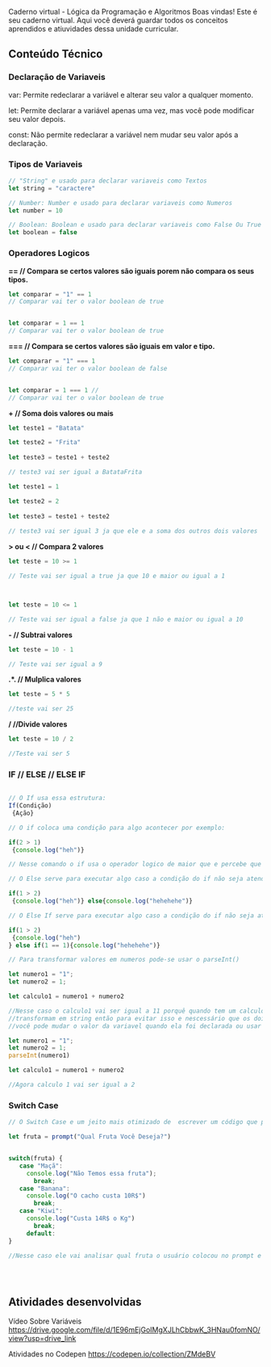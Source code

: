 Caderno virtual - Lógica da Programação e Algoritmos
Boas vindas! Este é seu caderno virtual. Aqui você deverá guardar todos os conceitos aprendidos e atiuvidades dessa unidade curricular. 


## Conteúdo Técnico

### Declaração de Variaveis

var: Permite redeclarar a variável e alterar seu valor a qualquer momento.

let: Permite declarar a variável apenas uma vez, mas você pode modificar seu valor depois.

const: Não permite redeclarar a variável nem mudar seu valor após a declaração.

### Tipos de Variaveis


~~~javascript
// "String" e usado para declarar variaveis como Textos 
let string = "caractere"
~~~


~~~javascript
// Number: Number e usado para declarar variaveis como Numeros 
let number = 10
~~~


~~~javascript
// Boolean: Boolean e usado para declarar variaveis como False Ou True
let boolean = false
~~~


### Operadores Logicos 

**== // Compara se certos valores são iguais porem não compara os seus tipos.**


~~~javascript
let comparar = "1" == 1 
// Comparar vai ter o valor boolean de true


let comparar = 1 == 1 
// Comparar vai ter o valor boolean de true
~~~


**=== // Compara se certos valores são iguais em valor e tipo.**


~~~javascript
let comparar = "1" === 1 
// Comparar vai ter o valor boolean de false


let comparar = 1 === 1 //
// Comparar vai ter o valor boolean de true
~~~


**+ // Soma dois valores ou mais**

~~~javascript
let teste1 = "Batata" 

let teste2 = "Frita"  
    
let teste3 = teste1 + teste2 

// teste3 vai ser igual a BatataFrita 
~~~


~~~javascript                    
let teste1 = 1 

let teste2 = 2 
     
let teste3 = teste1 + teste2 
     
// teste3 vai ser igual 3 ja que ele e a soma dos outros dois valores 
~~~


**> ou < // Compara 2 valores**


~~~javascript     
let teste = 10 >= 1

// Teste vai ser igual a true ja que 10 e maior ou igual a 1



let teste = 10 <= 1

// Teste vai ser igual a false ja que 1 não e maior ou igual a 10
~~~


**- // Subtrai valores**


~~~javascript     
let teste = 10 - 1 

// Teste vai ser igual a 9
~~~


**.*. // Mulplica valores**


~~~javascript     
let teste = 5 * 5 

//teste vai ser 25
~~~


**/  //Divide valores**


~~~javascript     
let teste = 10 / 2

//Teste vai ser 5 
~~~



### IF // ELSE // ELSE IF

~~~javascript

// O If usa essa estrutura:
If(Condição)
 {Ação}

// O if coloca uma condição para algo acontecer por exemplo:

if(2 > 1)
 {console.log("heh")}

// Nesse comando o if usa o operador logico de maior que e percebe que 2 e maior que 1 e por isso executa o comando 
~~~

~~~javascript
// O Else serve para executar algo caso a condição do if não seja atendida

if(1 > 2)
 {console.log("heh")} else{console.log("hehehehe")}

~~~

~~~javascript
// O Else If serve para executar algo caso a condição do if não seja atendida e a nova condição do Else if seja atendida 

if(1 > 2)
 {console.log("heh")
} else if(1 == 1){console.log("hehehehe")}

~~~

~~~javascript
// Para transformar valores em numeros pode-se usar o parseInt()

let numero1 = "1";
let numero2 = 1;

let calculo1 = numero1 + numero2

//Nesse caso o calculo1 vai ser igual a 11 porquê quando tem um calculo entre strings e numbers, os numbers se
//transformam em string então para evitar isso e nescessário que os dois valores sejam numbers e para isso ou
//você pode mudar o valor da variavel quando ela foi declarada ou usar parseInt() para transformar ela em number.

let numero1 = "1";
let numero2 = 1;
parseInt(numero1)

let calculo1 = numero1 + numero2

//Agora calculo 1 vai ser igual a 2


~~~



### Switch Case
~~~javascript
// O Switch Case e um jeito mais otimizado de  escrever um código que precise de muitos else If

let fruta = prompt("Qual Fruta Você Deseja?")


switch(fruta) {
   case "Maçã":
     console.log("Não Temos essa fruta");
       break;
   case "Banana":
     console.log("O cacho custa 10R$")
       break;
   case "Kiwi":
     console.log("Custa 14R$ o Kg")
       break;
     default:
}

//Nesse caso ele vai analisar qual fruta o usuário colocou no prompt e mandar uma mensagem dependendo de qual fruta ele colocou 





~~~

## Atividades desenvolvidas

Vídeo Sobre Variáveis https://drive.google.com/file/d/1E96mEjGoIMgXJLhCbbwK_3HNau0fomNO/view?usp=drive_link

Atividades no Codepen
https://codepen.io/collection/ZMdeBV



